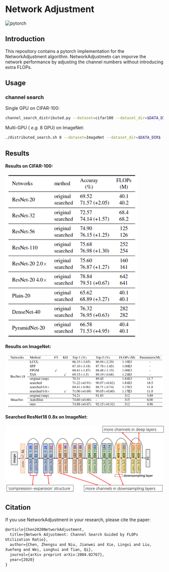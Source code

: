 # Network Adjustment

![pytorch](https://img.shields.io/badge/pytorch-v1.0.0-green.svg?style=plastic)

## Introduction
This repository contains a pytorch implementation for the NetworkAdjustment algorithm. NetworkAdjustmetn can 
imporve the network performance by adjusting the channel numbers without introducing extra FLOPs.

## Usage
### channel search
Single GPU on CIFAR-100:
```bash
channel_search_distributed.py --dataset=cifar100 --dataset_dir=$DATA_DIR$ --gpu=0 --batch_size=128 --learning_rate=0.15 --arch=resnet_cifar --depth=20 --drop_rate=0.05 --base_drop_rate=0.05
```
Multi-GPU ( *e.g.* 8 GPU) on ImageNet:
```bash
./distributed_search.sh 8 --dataset=ImageNet --dataset_dir=$DATA_DIR$ --batch_size=64 --learning_rate=0.2 --arch=resnet_imagenet --init_channels=64 --classes=1000 --drop_rate=0.05 --base_drop_rate=0.05 --depth=18 --weight_decay=1e-5
```
## Results
#### Results on CIFAR-100:
![results on ImageNet](tables_and_imgs/table_cifar.png "ImageNet")

#### Results on ImageNet:
![results on ImageNet](tables_and_imgs/table_imagenet.png "ImageNet")

#### Searched ResNet18 0.8x on ImageNet:
![Search ResNet18](tables_and_imgs/resnet18_searched.png "Search ResNet18")

## Citation
If you use NetworkAdjustment in your research, please cite the paper:
```
@article{Chen2020NetworkAdjustment,
  title={Network Adjustment: Channel Search Guided by FLOPs Utilization Ratio},
  author={Chen, Zhengsu and Niu, Jianwei and Xie, Lingxi and Liu, Xuefeng and Wei, Longhui and Tian, Qi},
  journal={arXiv preprint arXiv:2004.02767},
  year={2020}
}
```
